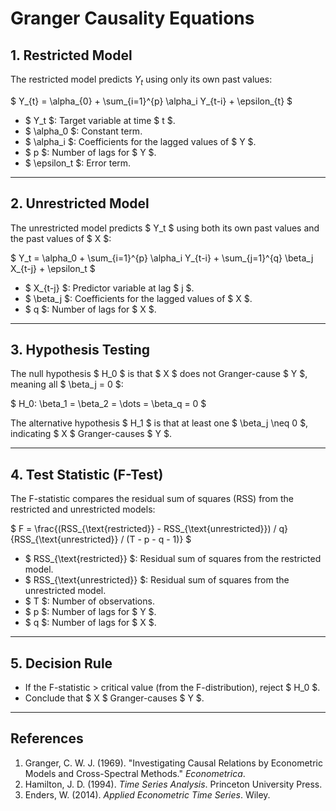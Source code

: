 # Granger Causality Equations

## 1. **Restricted Model**
The restricted model predicts $Y_{t}$ using only its own past values:

$
Y_{t} = \alpha_{0} + \sum_{i=1}^{p} \alpha_i Y_{t-i} + \epsilon_{t}
$

- $ Y_t $: Target variable at time $ t $.
- $ \alpha_0 $: Constant term.
- $ \alpha_i $: Coefficients for the lagged values of $ Y $.
- $ p $: Number of lags for $ Y $.
- $ \epsilon_t $: Error term.

---

## 2. **Unrestricted Model**
The unrestricted model predicts $ Y_t $ using both its own past values and the past values of $ X $:

$
Y_t = \alpha_0 + \sum_{i=1}^{p} \alpha_i Y_{t-i} + \sum_{j=1}^{q} \beta_j X_{t-j} + \epsilon_t
$

- $ X_{t-j} $: Predictor variable at lag $ j $.
- $ \beta_j $: Coefficients for the lagged values of $ X $.
- $ q $: Number of lags for $ X $.

---

## 3. **Hypothesis Testing**
The null hypothesis $ H_0 $ is that $ X $ does not Granger-cause $ Y $, meaning all $ \beta_j = 0 $:

$
H_0: \beta_1 = \beta_2 = \dots = \beta_q = 0
$

The alternative hypothesis $ H_1 $ is that at least one $ \beta_j \neq 0 $, indicating $ X $ Granger-causes $ Y $.

---

## 4. **Test Statistic (F-Test)**
The F-statistic compares the residual sum of squares (RSS) from the restricted and unrestricted models:

$
F = \frac{(RSS_{\text{restricted}} - RSS_{\text{unrestricted}}) / q}{RSS_{\text{unrestricted}} / (T - p - q - 1)}
$

- $ RSS_{\text{restricted}} $: Residual sum of squares from the restricted model.
- $ RSS_{\text{unrestricted}} $: Residual sum of squares from the unrestricted model.
- $ T $: Number of observations.
- $ p $: Number of lags for $ Y $.
- $ q $: Number of lags for $ X $.

---

## 5. **Decision Rule**
- If the F-statistic > critical value (from the F-distribution), reject $ H_0 $.
- Conclude that $ X $ Granger-causes $ Y $.

---

## References
1. Granger, C. W. J. (1969). "Investigating Causal Relations by Econometric Models and Cross-Spectral Methods." *Econometrica*.
2. Hamilton, J. D. (1994). *Time Series Analysis*. Princeton University Press.
3. Enders, W. (2014). *Applied Econometric Time Series*. Wiley.